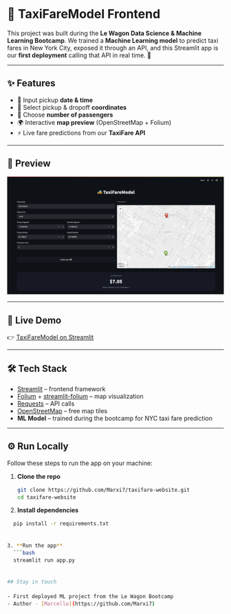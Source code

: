 # 🚕 TaxiFareModel Frontend

This project was built during the **Le Wagon Data Science & Machine Learning Bootcamp**.
We trained a **Machine Learning model** to predict taxi fares in New York City, exposed it through an API, and this Streamlit app is our **first deployment** calling that API in real time. 🎉

---

## ✨ Features
- 📅 Input pickup **date & time**
- 📍 Select pickup & dropoff **coordinates**
- 👥 Choose **number of passengers**
- 🌍 Interactive **map preview** (OpenStreetMap + Folium)
- ⚡ Live fare predictions from our **TaxiFare API**

---

## 📸 Preview
![App Screenshot](./img/ML-frontend-taxifare.png)

---

## 🚀 Live Demo
👉 [TaxiFareModel on Streamlit](https://taxifare-website-chrvapppjuozf3hpmtoto7c.streamlit.app/)

---

## 🛠 Tech Stack
- [Streamlit](https://streamlit.io/) – frontend framework
- [Folium](https://python-visualization.github.io/folium/) + [streamlit-folium](https://github.com/randyzwitch/streamlit-folium) – map visualization
- [Requests](https://docs.python-requests.org/) – API calls
- [OpenStreetMap](https://www.openstreetmap.org/) – free map tiles
- **ML Model** – trained during the bootcamp for NYC taxi fare prediction

---

## ⚙️ Run Locally

Follow these steps to run the app on your machine:

1. **Clone the repo**
   ```bash
   git clone https://github.com/Marxi7/taxifare-website.git
   cd taxifare-website

2. **Install dependencies**
  ```bash
    pip install -r requirements.txt


3. **Run the app**
    ```bash
    streamlit run app.py


## Stay in touch

- First deployed ML project from the Le Wagon Bootcamp
- Author - [Marcello](https://github.com/Marxi7)
